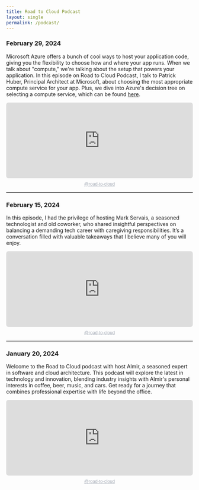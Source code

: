 ```yaml
---
title: Road to Cloud Podcast
layout: single
permalink: /podcast/
---
```


### February 29, 2024
Microsoft Azure offers a bunch of cool ways to host your application code, giving you the flexibility to choose how and where your app runs. When we talk about "compute," we're talking about the setup that powers your application. In this episode on Road to Cloud Podcast, I talk to Patrick Huber, Principal Architect at Microsoft, about choosing the most appropriate compute service for your app. Plus, we dive into Azure's decision tree on selecting a compute service, which can be found [here](https://learn.microsoft.com/en-us/azure/architecture/guide/technology-choices/compute-decision-tree).

<div style="height: 228px; width: 100%;"><iframe src="https://audio.com/embed/audio/1792258297700297?theme=image"
    style="display:block; border-radius: 6px; border: none; height: 204px; width: 100%;"></iframe><a href='https://audio.com/road-to-cloud' style="text-align: center; display: block; color: #A4ABB6; font-size: 12px; font-family: sans-serif; line-height: 16px; margin-top: 8px; overflow: hidden; white-space: nowrap; text-overflow: ellipsis;">@road-to-cloud</a></div>

-----
### February 15, 2024
In this episode, I had the privilege of hosting Mark Servais, a seasoned technologist and old coworker, who shared insightful perspectives on balancing a demanding tech career with caregiving responsibilities. It’s a conversation filled with valuable takeaways that I believe many of you will enjoy.

<div style="height: 228px; width: 100%;"><iframe src="https://audio.com/embed/audio/1791210371882532?theme=image"
    style="display:block; border-radius: 6px; border: none; height: 204px; width: 100%;"></iframe><a href='https://audio.com/road-to-cloud' style="text-align: center; display: block; color: #A4ABB6; font-size: 12px; font-family: sans-serif; line-height: 16px; margin-top: 8px; overflow: hidden; white-space: nowrap; text-overflow: ellipsis;">@road-to-cloud</a></div>

-----
### January 20, 2024 
Welcome to the Road to Cloud podcast with host Almir, a seasoned expert in software and cloud architecture. This podcast will explore the latest in technology and innovation, blending industry insights with Almir's personal interests in coffee, beer, music, and cars. Get ready for a journey that combines professional expertise with life beyond the office.

<div style="height: 228px; width: 100%;"><iframe src="https://audio.com/embed/audio/1789839263963074?theme=image"
    style="display:block; border-radius: 6px; border: none; height: 204px; width: 100%;"></iframe><a href='https://audio.com/road-to-cloud' style="text-align: center; display: block; color: #A4ABB6; font-size: 12px; font-family: sans-serif; line-height: 16px; margin-top: 8px; overflow: hidden; white-space: nowrap; text-overflow: ellipsis;">@road-to-cloud</a></div>
